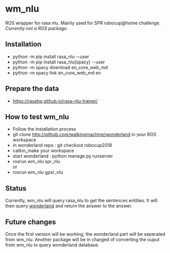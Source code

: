 # wm_nlu
ROS wrapper for rasa nlu. Mainly used for SPR robocup@home challenge.  
*Currently not a ROS package.*

## Installation
* python -m pip install rasa_nlu --user
* python -m pip install rasa_nlu[spacy] --user
* python -m spacy download en_core_web_md
* python -m spacy link en_core_web_md en

## Prepare the data
* https://rasahq.github.io/rasa-nlu-trainer/

## How to test wm_nlu
* Follow the installation process
* git clone http://github.com/walkingmachine/wonderland in your ROS workspace
* in wonderland repo : git checkout robocup2018
* catkin_make your workspace
* start wonderland : python manage.py runserver
* rosrun wm_nlu spr_nlu  
or  
* rosrun wm_nlu gpsr_nlu

## Status

Currently, wm_nlu will query rasa_nlu to get the sentences entities. It will then query [wonderland](https://github.com/walkingmachine/wonderland) and return the answer to the answer.

## Future changes

Once the first version will be working, the wonderland part will be seperated from wm_nlu. Another package will be in charged of converting the ouput from wm_nlu to query wonderland database.
